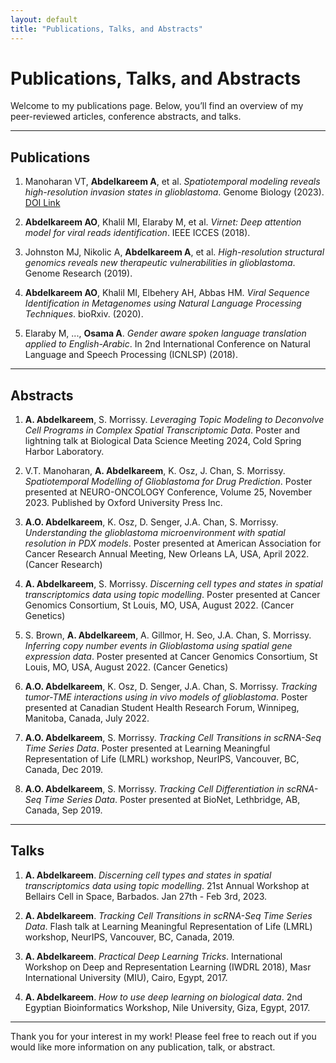 ```yaml
---
layout: default
title: "Publications, Talks, and Abstracts"
---
```


# Publications, Talks, and Abstracts

Welcome to my publications page. Below, you’ll find an overview of my peer-reviewed articles, conference abstracts, and talks.

---

## Publications

1. Manoharan VT, **Abdelkareem A**, et al. _Spatiotemporal modeling reveals high-resolution invasion states in glioblastoma_. Genome Biology (2023). [DOI Link](https://genomebiology.biomedcentral.com/articles/10.1186/s13059-024-03407-3)

2. **Abdelkareem AO**, Khalil MI, Elaraby M, et al. _Virnet: Deep attention model for viral reads identification_. IEEE ICCES (2018).

3. Johnston MJ, Nikolic A, **Abdelkareem A**, et al. _High-resolution structural genomics reveals new therapeutic vulnerabilities in glioblastoma_. Genome Research (2019).

4. **Abdelkareem AO**, Khalil MI, Elbehery AH, Abbas HM. _Viral Sequence Identification in Metagenomes using Natural Language Processing Techniques_. bioRxiv. (2020).

5. Elaraby M, ..., **Osama A**. _Gender aware spoken language translation applied to English-Arabic_. In 2nd International Conference on Natural Language and Speech Processing (ICNLSP) (2018).

---

## Abstracts

1. **A. Abdelkareem**, S. Morrissy. _Leveraging Topic Modeling to Deconvolve Cell Programs in Complex Spatial Transcriptomic Data_. Poster and lightning talk at Biological Data Science Meeting 2024, Cold Spring Harbor Laboratory.

2. V.T. Manoharan, **A. Abdelkareem**, K. Osz, J. Chan, S. Morrissy. _Spatiotemporal Modelling of Glioblastoma for Drug Prediction_. Poster presented at NEURO-ONCOLOGY Conference, Volume 25, November 2023. Published by Oxford University Press Inc.

3. **A.O. Abdelkareem**, K. Osz, D. Senger, J.A. Chan, S. Morrissy. _Understanding the glioblastoma microenvironment with spatial resolution in PDX models_. Poster presented at American Association for Cancer Research Annual Meeting, New Orleans LA, USA, April 2022. (Cancer Research)

4. **A. Abdelkareem**, S. Morrissy. _Discerning cell types and states in spatial transcriptomics data using topic modelling_. Poster presented at Cancer Genomics Consortium, St Louis, MO, USA, August 2022. (Cancer Genetics)

5. S. Brown, **A. Abdelkareem**, A. Gillmor, H. Seo, J.A. Chan, S. Morrissy. _Inferring copy number events in Glioblastoma using spatial gene expression data_. Poster presented at Cancer Genomics Consortium, St Louis, MO, USA, August 2022. (Cancer Genetics)

6. **A.O. Abdelkareem**, K. Osz, D. Senger, J.A. Chan, S. Morrissy. _Tracking tumor-TME interactions using in vivo models of glioblastoma_. Poster presented at Canadian Student Health Research Forum, Winnipeg, Manitoba, Canada, July 2022.

7. **A.O. Abdelkareem**, S. Morrissy. _Tracking Cell Transitions in scRNA-Seq Time Series Data_. Poster presented at Learning Meaningful Representation of Life (LMRL) workshop, NeurIPS, Vancouver, BC, Canada, Dec 2019.

8. **A.O. Abdelkareem**, S. Morrissy. _Tracking Cell Differentiation in scRNA-Seq Time Series Data_. Poster presented at BioNet, Lethbridge, AB, Canada, Sep 2019.

---

## Talks

1. **A. Abdelkareem**. _Discerning cell types and states in spatial transcriptomics data using topic modelling_. 21st Annual Workshop at Bellairs Cell in Space, Barbados. Jan 27th - Feb 3rd, 2023.

2. **A. Abdelkareem**. _Tracking Cell Transitions in scRNA-Seq Time Series Data_. Flash talk at Learning Meaningful Representation of Life (LMRL) workshop, NeurIPS, Vancouver, BC, Canada, 2019.

3. **A. Abdelkareem**. _Practical Deep Learning Tricks_. International Workshop on Deep and Representation Learning (IWDRL 2018), Masr International University (MIU), Cairo, Egypt, 2017.

4. **A. Abdelkareem**. _How to use deep learning on biological data_. 2nd Egyptian Bioinformatics Workshop, Nile University, Giza, Egypt, 2017.

---

Thank you for your interest in my work! Please feel free to reach out if you would like more information on any publication, talk, or abstract.
